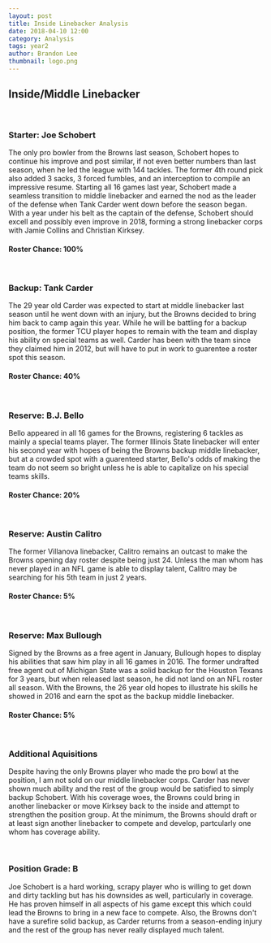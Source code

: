 ```yaml
---
layout: post
title: Inside Linebacker Analysis
date: 2018-04-10 12:00
category: Analysis
tags: year2
author: Brandon Lee
thumbnail: logo.png
---
```


## Inside/Middle Linebacker
<br>

### Starter: Joe Schobert

The only pro bowler from the Browns last season, Schobert hopes to continue his improve and post similar, if not even better numbers than last season, when he led the league with 144 tackles. The former 4th round pick also added 3 sacks, 3 forced fumbles, and an interception to compile an impressive resume. Starting all 16 games last year, Schobert made a seamless transition to middle linebacker and earned the nod as the leader of the defense when Tank Carder went down before the season began. With a year under his belt as the captain of the defense, Schobert should excell and possibly even improve in 2018, forming a strong linebacker corps with Jamie Collins and Christian Kirksey.

#### Roster Chance: 100%

<br>

### Backup: Tank Carder

The 29 year old Carder was expected to start at middle linebacker last season until he went down with an injury, but the Browns decided to bring him back to camp again this year. While he will be battling for a backup position, the former TCU player hopes to remain with the team and display his ability on special teams as well. Carder has been with the team since they claimed him in 2012, but will have to put in work to guarentee a roster spot this season.

#### Roster Chance: 40%

<br>

### Reserve: B.J. Bello

Bello appeared in all 16 games for the Browns, registering 6 tackles as mainly a special teams player. The former Illinois State linebacker will enter his second year with hopes of being the Browns backup middle linebacker, but at a crowded spot with a guarenteed starter, Bello's odds of making the team do not seem so bright unless he is able to capitalize on his special teams skills.

#### Roster Chance: 20%

<br>

### Reserve: Austin Calitro

The former Villanova linebacker, Calitro remains an outcast to make the Browns opening day roster despite being just 24. Unless the man whom has never played in an NFL game is able to display talent, Calitro may be searching for his 5th team in just 2 years. 

#### Roster Chance: 5%

<br>

### Reserve: Max Bullough

Signed by the Browns as a free agent in January, Bullough hopes to display his abilities that saw him play in all 16 games in 2016. The former undrafted free agent out of Michigan State was a solid backup for the Houston Texans for 3 years, but when released last season, he did not land on an NFL roster all season. With the Browns, the 26 year old hopes to illustrate his skills he showed in 2016 and earn the spot as the backup middle linebacker.

#### Roster Chance: 5%

<br>

### Additional Aquisitions

Despite having the only Browns player who made the pro bowl at the position, I am not sold on our middle linebacker corps. Carder has never shown much ability and the rest of the group would be satisfied to simply backup Schobert. With his coverage woes, the Browns could bring in another linebacker or move Kirksey back to the inside and attempt to strengthen the position group. At the minimum, the Browns should draft or at least sign another linebacker to compete and develop, partcularly one whom has coverage ability.

<br>

### Position Grade: B

Joe Schobert is a hard working, scrapy player who is willing to get down and dirty tackling but has his downsides as well, particularly in coverage. He has proven himself in all aspects of his game except this which could lead the Browns to bring in a new face to compete. Also, the Browns don't have a surefire solid backup, as Carder returns from a season-ending injury and the rest of the group has never really displayed much talent.
